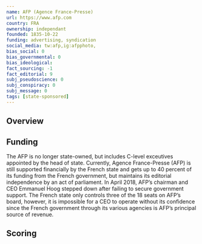 ```yaml
---
name: AFP (Agence France-Presse)
url: https://www.afp.com
country: FRA
ownership: independant
founded: 1835-10-22
funding: advertising, syndication
social_media: tw:afp,ig:afpphoto,
bias_social: 0
bias_governmental: 0
bias_ideological:
fact_sourcing: -1
fact_editorial: 9
subj_pseudoscience: 0
subj_conspiracy: 0
subj_message: 0
tags: [state-sponsored]
---
```


## Overview


## Funding
The AFP is no longer state-owned, but includes C-level exceutives appointed by the head of state. Currently, Agence France-Presse (AFP) is still supported financially by the French state and gets up to 40 percent of its funding from the French government, but maintains its editorial independence by an act of parliament. In April 2018, AFP’s chairman and CEO Emmanuel Hoog stepped down after failing to secure government support. The French state only controls three of the 18 seats on AFP’s board, however, it is impossible for a CEO to operate without its confidence since the French government through its various agencies is AFP’s principal source of revenue.

## Scoring

